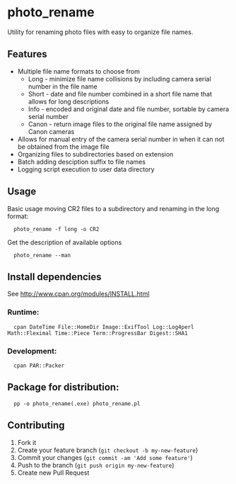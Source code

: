 # photo_rename

Utility for renaming photo files with easy to organize file names.

## Features

 * Multiple file name formats to choose from
   * Long  - minimize file name collisions by including camera serial number in the file name
   * Short - date and file number combined in a short file name that allows for long descriptions
   * Info  - encoded and original date and file number, sortable by camera serial number
   * Canon - return image files to the original file name assigned by Canon cameras
 * Allows for manual entry of the camera serial number in when it can not be obtained from the image file
 * Organizing files to subdirectories based on extension
 * Batch adding desciption suffix to file names
 * Logging script execution to user data directory

## Usage

Basic usage moving CR2 files to a subdirectory and renaming in the long format:

      photo_rename -f long -o CR2


Get the description of available options

      photo_rename --man



## Install dependencies

   See http://www.cpan.org/modules/INSTALL.html

### Runtime:

      cpan DateTime File::HomeDir Image::ExifTool Log::Log4perl Math::Fleximal Time::Piece Term::ProgressBar Digest::SHA1

### Development:

      cpan PAR::Packer


## Package for distribution:

      pp -o photo_rename(.exe) photo_rename.pl


## Contributing

1. Fork it
2. Create your feature branch (`git checkout -b my-new-feature`)
3. Commit your changes (`git commit -am 'Add some feature'`)
4. Push to the branch (`git push origin my-new-feature`)
5. Create new Pull Request
